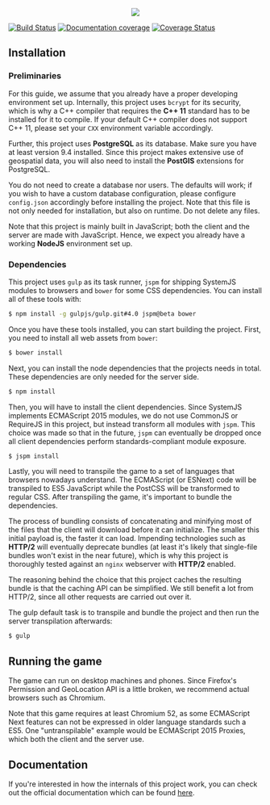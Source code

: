 <p align="center">
  <img src="https://github.com/kdex/map-game/blob/master/img/logo-192.png?raw=true">
</p>

[![Build Status](https://travis-ci.org/kdex/map-game.svg?branch=master)](https://travis-ci.org/kdex/map-game)
[![Documentation coverage](https://doc.esdoc.org/github.com/kdex/map-game/badge.svg)](https://doc.esdoc.org/github.com/kdex/map-game/)
[![Coverage Status](https://coveralls.io/repos/github/kdex/map-game/badge.svg?branch=master)](https://coveralls.io/github/kdex/map-game?branch=master)
## Installation
### Preliminaries
For this guide, we assume that you already have a proper developing environment set up. Internally, this project uses `bcrypt` for its security, which is why a C++ compiler that requires the **C++ 11** standard has to be installed for it to compile. If your default C++ compiler does not support C++ 11, please set your `CXX` environment variable accordingly.

Further, this project uses **PostgreSQL** as its database. Make sure you have at least version 9.4 installed. Since this project makes extensive use of geospatial data, you will also need to install the **PostGIS** extensions for PostgreSQL.

You do not need to create a database nor users. The defaults will work; if you wish to have a custom database configuration, please configure `config.json` accordingly before installing the project. Note that this file is not only needed for installation, but also on runtime. Do not delete any files.

Note that this project is mainly built in JavaScript; both the client and the server are made with JavaScript. Hence, we expect you already have a working **NodeJS** environment set up.
### Dependencies
This project uses `gulp` as its task runner, `jspm` for shipping SystemJS modules to browsers and `bower` for some CSS dependencies. You can install all of these tools with:
```bash
$ npm install -g gulpjs/gulp.git#4.0 jspm@beta bower
```
Once you have these tools installed, you can start building the project. First, you need to install all web assets from `bower`:
```bash
$ bower install
```
Next, you can install the node dependencies that the projects needs in total. These dependencies are only needed for the server side.
```bash
$ npm install
```
Then, you will have to install the client dependencies. Since SystemJS implements ECMAScript 2015 modules, we do not use CommonJS or RequireJS in this project, but instead transform all modules with `jspm`. This choice was made so that in the future, `jspm` can eventually be dropped once all client dependencies perform standards-compliant module exposure.
```bash
$ jspm install
```
Lastly, you will need to transpile the game to a set of languages that browsers nowadays understand. The ECMAScript (or ESNext) code will be transpiled to ES5 JavaScript while the PostCSS will be transformed to regular CSS. After transpiling the game, it's important to bundle the dependencies.

The process of bundling consists of concatenating and minifying most of the files that the client will download before it can initialize. The smaller this initial payload is, the faster it can load. Impending technologies such as **HTTP/2** will eventually deprecate bundles (at least it's likely that single-file bundles won't exist in the near future), which is why this project is thoroughly tested against an `nginx` webserver with **HTTP/2** enabled.

The reasoning behind the choice that this project caches the resulting bundle is that the caching API can be simplified. We still benefit a lot from HTTP/2, since all other requests are carried out over it.

The gulp default task is to transpile and bundle the project and then run the server transpilation afterwards:
```bash
$ gulp
```
## Running the game
The game can run on desktop machines and phones. Since Firefox's Permission and GeoLocation API is a little broken, we recommend actual browsers such as Chromium.

Note that this game requires at least Chromium 52, as some ECMAScript Next features can not be expressed in older language standards such a ES5. One "untranspilable" example would be ECMAScript 2015 Proxies, which both the client and the server use.
## Documentation
If you're interested in how the internals of this project work, you can check out the official documentation which can be found [here](https://doc.esdoc.org/github.com/kdex/map-game/).